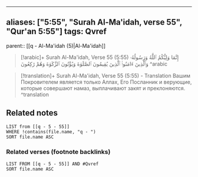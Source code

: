 
---
aliases: ["5:55", "Surah Al-Ma'idah, verse 55", "Qur'an 5:55"]
tags: Qvref
---

parent:: [[q - Al-Ma'idah (5)|Al-Ma'idah]]

> [!arabic]+ Surah Al-Ma'idah, Verse 55 (5:55)
> <span class="quran-arabic">إِنَّمَا وَلِيُّكُمُ ٱللَّهُ وَرَسُولُهُۥ وَٱلَّذِينَ ءَامَنُوا۟ ٱلَّذِينَ يُقِيمُونَ ٱلصَّلَوٰةَ وَيُؤْتُونَ ٱلزَّكَوٰةَ وَهُمْ رَٰكِعُونَ</span>
^arabic

> [!translation]+ Surah Al-Ma'idah, Verse 55 (5:55) - Translation
> Вашим Покровителем является только Аллах, Его Посланник и верующие, которые совершают намаз, выплачивают закят и преклоняются.
^translation



## Related notes
```dataview
LIST from [[q - 5 - 55]]
WHERE !contains(file.name, "q - ")
SORT file.name ASC
```

### Related verses (footnote backlinks)
```dataview
LIST FROM [[q - 5 - 55]] AND #Qvref
SORT file.name ASC
```

